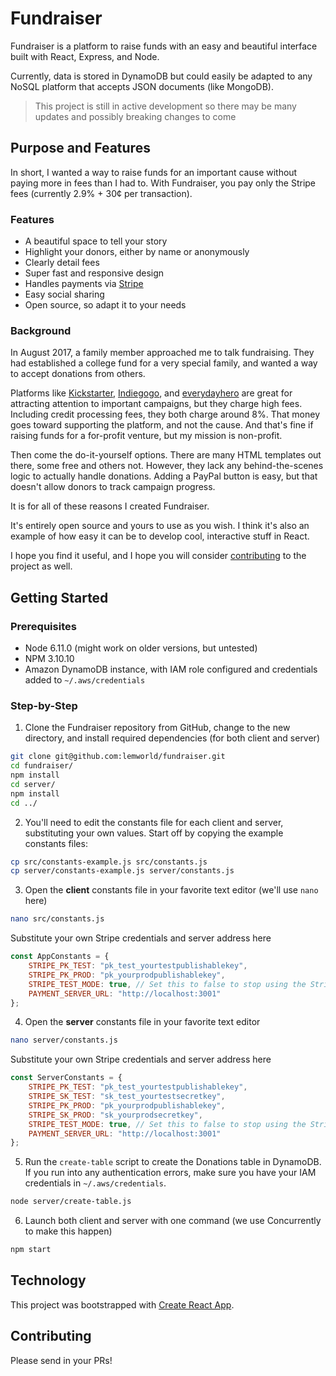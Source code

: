 # Fundraiser

Fundraiser is a platform to raise funds with an easy and beautiful interface built with React, Express, and Node.

Currently, data is stored in DynamoDB but could easily be adapted to any NoSQL platform that accepts JSON documents (like MongoDB).

> This project is still in active development so there may be many updates and possibly breaking changes to come

## Purpose and Features

In short, I wanted a way to raise funds for an important cause without paying more in fees than I had to. With Fundraiser, you pay only the Stripe fees (currently 2.9% + 30&cent; per transaction).

### Features

* A beautiful space to tell your story
* Highlight your donors, either by name or anonymously
* Clearly detail fees
* Super fast and responsive design
* Handles payments via [Stripe](https://stripe.com/)
* Easy social sharing
* Open source, so adapt it to your needs


### Background

In August 2017, a family member approached me to talk fundraising. They had established a college fund for a very special family, and wanted a way to accept donations from others.

Platforms like [Kickstarter](https://www.kickstarter.com/), [Indiegogo](https://www.indiegogo.com/), and [everydayhero](https://www.everydayhero.com/) are great for attracting attention to important campaigns, but they charge high fees. Including credit processing fees, they both charge around 8%. That money goes toward supporting the platform, and not the cause. And that's fine if raising funds for a for-profit venture, but my mission is non-profit.

Then come the do-it-yourself options. There are many HTML templates out there, some free and others not. However, they lack any behind-the-scenes logic to actually handle donations. Adding a PayPal button is easy, but that doesn't allow donors to track campaign progress.

It is for all of these reasons I created Fundraiser.

It's entirely open source and yours to use as you wish. I think it's also an example of how easy it can be to develop cool, interactive stuff in React.

I hope you find it useful, and I hope you will consider [contributing](#Contributing) to the project as well.


## Getting Started

### Prerequisites

* Node 6.11.0 (might work on older versions, but untested)
* NPM 3.10.10
* Amazon DynamoDB instance, with IAM role configured and credentials added to `~/.aws/credentials`

### Step-by-Step

1. Clone the Fundraiser repository from GitHub, change to the new directory, and install required dependencies (for both client and server)
```bash
git clone git@github.com:lemworld/fundraiser.git
cd fundraiser/
npm install
cd server/
npm install
cd ../
```

2. You'll need to edit the constants file for each client and server, substituting your own values. Start off by copying the example constants files:
```bash
cp src/constants-example.js src/constants.js
cp server/constants-example.js server/constants.js
```

3. Open the **client** constants file in your favorite text editor (we'll use `nano` here)
```bash
nano src/constants.js
```
Substitute your own Stripe credentials and server address here
```js
const AppConstants = {
    STRIPE_PK_TEST: "pk_test_yourtestpublishablekey",
    STRIPE_PK_PROD: "pk_yourprodpublishablekey",
    STRIPE_TEST_MODE: true, // Set this to false to stop using the Stripe testing environment
    PAYMENT_SERVER_URL: "http://localhost:3001"
};
```

4. Open the **server** constants file in your favorite text editor
```bash
nano server/constants.js
```
Substitute your own Stripe credentials and server address here
```js
const ServerConstants = {
    STRIPE_PK_TEST: "pk_test_yourtestpublishablekey",
    STRIPE_SK_TEST: "sk_test_yourtestsecretkey",
    STRIPE_PK_PROD: "pk_yourprodpublishablekey",
    STRIPE_SK_PROD: "sk_yourprodsecretkey",
    STRIPE_TEST_MODE: true, // Set this to false to stop using the Stripe testing environment
    PAYMENT_SERVER_URL: "http://localhost:3001"
};
```

5. Run the `create-table` script to create the Donations table in DynamoDB. If you run into any authentication errors, make sure you have your IAM credentials in `~/.aws/credentials`.
```bash
node server/create-table.js
```

6. Launch both client and server with one command (we use Concurrently to make this happen)
```bash
npm start
```

## Technology

This project was bootstrapped with [Create React App](https://github.com/facebookincubator/create-react-app).

## Contributing

Please send in your PRs!
